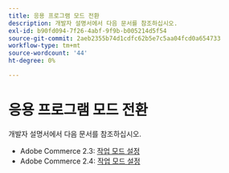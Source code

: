 ```yaml
---
title: 응용 프로그램 모드 전환
description: 개발자 설명서에서 다음 문서를 참조하십시오.
exl-id: b90fd094-7f26-4abf-9f9b-b005214d5f54
source-git-commit: 2aeb2355b74d1cdfc62b5e7c5aa04fcd0a654733
workflow-type: tm+mt
source-wordcount: '44'
ht-degree: 0%

---
```


# 응용 프로그램 모드 전환

개발자 설명서에서 다음 문서를 참조하십시오.

* Adobe Commerce 2.3: [작업 모드 설정](https://experienceleague.adobe.com/ko/docs/commerce-operations/configuration-guide/cli/set-mode)
* Adobe Commerce 2.4: [작업 모드 설정](https://experienceleague.adobe.com/ko/docs/commerce-operations/configuration-guide/cli/set-mode)
